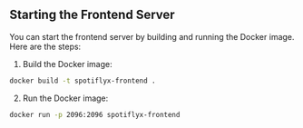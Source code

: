 ## Starting the Frontend Server

You can start the frontend server by building and running the Docker image. Here are the steps:

1. Build the Docker image:

```bash
docker build -t spotiflyx-frontend .
```

2. Run the Docker image:

```bash
docker run -p 2096:2096 spotiflyx-frontend
```
